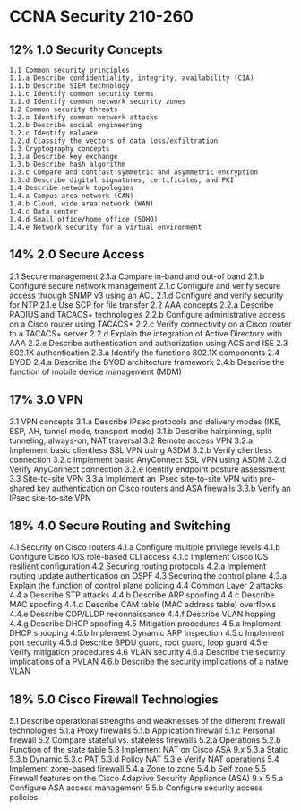 # CCNA Security 210-260

## 12% 1.0 Security Concepts
```
1.1 Common security principles
1.1.a Describe confidentiality, integrity, availability (CIA)
1.1.b Describe SIEM technology
1.1.c Identify common security terms
1.1.d Identify common network security zones
1.2 Common security threats
1.2.a Identify common network attacks
1.2.b Describe social engineering
1.2.c Identify malware
1.2.d Classify the vectors of data loss/exfiltration
1.3 Cryptography concepts
1.3.a Describe key exchange
1.3.b Describe hash algorithm
1.3.c Compare and contrast symmetric and asymmetric encryption
1.3.d Describe digital signatures, certificates, and PKI
1.4 Describe network topologies
1.4.a Campus area network (CAN)
1.4.b Cloud, wide area network (WAN)
1.4.c Data center
1.4.d Small office/home office (SOHO)
1.4.e Network security for a virtual environment
```
## 14% 2.0 Secure Access
2.1 Secure management
2.1.a Compare in-band and out-of band
2.1.b Configure secure network management
2.1.c Configure and verify secure access through SNMP v3 using an ACL
2.1.d Configure and verify security for NTP
2.1.e Use SCP for file transfer
2.2 AAA concepts
2.2.a Describe RADIUS and TACACS+ technologies
2.2.b Configure administrative access on a Cisco router using TACACS+
2.2.c Verify connectivity on a Cisco router to a TACACS+ server
2.2.d Explain the integration of Active Directory with AAA
2.2.e Describe authentication and authorization using ACS and ISE
2.3 802.1X authentication
2.3.a Identify the functions 802.1X components
2.4 BYOD
2.4.a Describe the BYOD architecture framework
2.4.b Describe the function of mobile device management (MDM)

## 17% 3.0 VPN
3.1 VPN concepts
3.1.a Describe IPsec protocols and delivery modes (IKE, ESP, AH, tunnel mode, transport mode)
3.1.b Describe hairpinning, split tunneling, always-on, NAT traversal
3.2 Remote access VPN
3.2.a Implement basic clientless SSL VPN using ASDM
3.2.b Verify clientless connection
3.2.c Implement basic AnyConnect SSL VPN using ASDM
3.2.d Verify AnyConnect connection
3.2.e Identify endpoint posture assessment
3.3 Site-to-site VPN
3.3.a Implement an IPsec site-to-site VPN with pre-shared key authentication on Cisco routers and ASA firewalls
3.3.b Verify an IPsec site-to-site VPN

## 18% 4.0 Secure Routing and Switching
4.1 Security on Cisco routers
4.1.a Configure multiple privilege levels
4.1.b Configure Cisco IOS role-based CLI access
4.1.c Implement Cisco IOS resilient configuration
4.2 Securing routing protocols
4.2.a Implement routing update authentication on OSPF
4.3 Securing the control plane
4.3.a Explain the function of control plane policing
4.4 Common Layer 2 attacks
4.4.a Describe STP attacks
4.4.b Describe ARP spoofing
4.4.c Describe MAC spoofing
4.4.d Describe CAM table (MAC address table) overflows
4.4.e Describe CDP/LLDP reconnaissance
4.4.f Describe VLAN hopping
4.4.g Describe DHCP spoofing
4.5 Mitigation procedures
4.5.a Implement DHCP snooping
4.5.b Implement Dynamic ARP Inspection
4.5.c Implement port security
4.5.d Describe BPDU guard, root guard, loop guard
4.5.e Verify mitigation procedures
4.6 VLAN security
4.6.a Describe the security implications of a PVLAN
4.6.b Describe the security implications of a native VLAN

## 18% 5.0 Cisco Firewall Technologies
5.1 Describe operational strengths and weaknesses of the different firewall technologies
5.1.a Proxy firewalls
5.1.b Application firewall
5.1.c Personal firewall
5.2 Compare stateful vs. stateless firewalls
5.2.a Operations
5.2.b Function of the state table
5.3 Implement NAT on Cisco ASA 9.x
5.3.a Static
5.3.b Dynamic
5.3.c PAT
5.3.d Policy NAT
5.3 e Verify NAT operations
5.4 Implement zone-based firewall
5.4.a Zone to zone
5.4.b Self zone
5.5 Firewall features on the Cisco Adaptive Security Appliance (ASA) 9.x
5.5.a Configure ASA access management
5.5.b Configure security access policies
